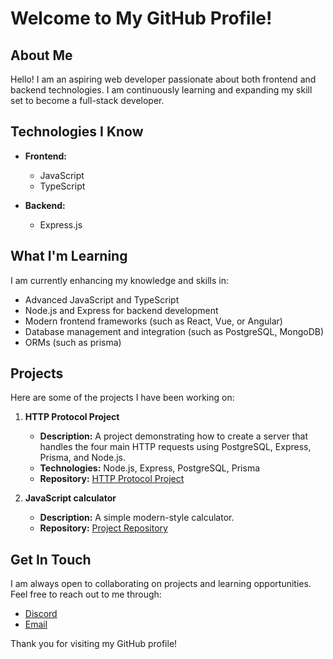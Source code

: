 # Welcome to My GitHub Profile!

## About Me
Hello! I am an aspiring web developer passionate about both frontend and backend technologies. I am continuously learning and expanding my skill set to become a full-stack developer.

## Technologies I Know
- **Frontend:**
  - JavaScript
  - TypeScript

- **Backend:**
  - Express.js

## What I'm Learning
I am currently enhancing my knowledge and skills in:
- Advanced JavaScript and TypeScript
- Node.js and Express for backend development
- Modern frontend frameworks (such as React, Vue, or Angular)
- Database management and integration (such as PostgreSQL, MongoDB)
- ORMs (such as prisma)

## Projects
Here are some of the projects I have been working on:

1. **HTTP Protocol Project**
   - **Description:** A project demonstrating how to create a server that handles the four main HTTP requests using PostgreSQL, Express, Prisma, and Node.js.
   - **Technologies:** Node.js, Express, PostgreSQL, Prisma
   - **Repository:** [HTTP Protocol Project](https://github.com/juannpg/http-protocol-project)

2. **JavaScript calculator**
   - **Description:** A simple modern-style calculator.
   - **Repository:** [Project Repository](https://github.com/your-username/project-repository)

## Get In Touch
I am always open to collaborating on projects and learning opportunities. Feel free to reach out to me through:
- [Discord](ralph2437)
- [Email](mailto:juan.pasgut.workspace@gmail.com)

Thank you for visiting my GitHub profile!
